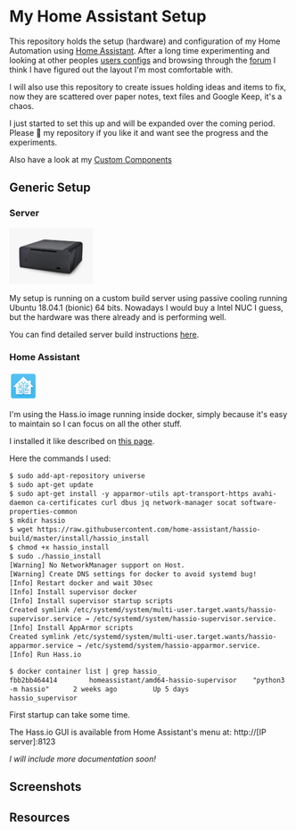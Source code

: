 # My Home Assistant Setup

This repository holds the setup (hardware) and configuration of my Home Automation using [Home Assistant](https://home-assistant.io/). After a long time experimenting and looking at other peoples [users configs](https://github.com/search?o=desc&q=topic%3Ahome-assistant-config&s=stars&type=Repositories) and browsing through the [forum](https://community.home-assistant.io/latest) I think I have figured out the layout I'm most comfortable with.

I will also use this repository to create issues holding ideas and items to fix, now they are scattered over paper notes, text files and Google Keep, it's a chaos.

I just started to set this up and will be expanded over the coming period.
Please :star2: my repository if you like it and want see the progress and the experiments.

Also have a look at my [Custom Components](https://github.com/cyberjunky/home-assistant-custom-components)

## Generic Setup

### Server

<img src="https://github.com/cyberjunky/home-assistant-config/blob/master/docs/server/fc8-evo-featured.jpg" width="150"> 

My setup is running on a custom build server using passive cooling running Ubuntu 18.04.1 (bionic) 64 bits.
Nowadays I would buy a Intel NUC I guess, but the hardware was there already and is performing well.

You can find detailed server build instructions [here](https://github.com/cyberjunky/home-assistant-config/blob/master/docs/server/INSTALL.md).

### Home Assistant

<img src="https://github.com/cyberjunky/home-assistant-config/blob/master/docs/server/hass-icon.jpg" width="50"> 

I'm using the Hass.io image running inside docker, simply because it's easy to maintain so I can focus on all the other stuff.

I installed it like described on [this page](https://www.home-assistant.io/hassio/installation/#alternative-install-on-generic-linux-server).

Here the commands I used:

```
$ sudo add-apt-repository universe
$ sudo apt-get update
$ sudo apt-get install -y apparmor-utils apt-transport-https avahi-daemon ca-certificates curl dbus jq network-manager socat software-properties-common
$ mkdir hassio
$ wget https://raw.githubusercontent.com/home-assistant/hassio-build/master/install/hassio_install
$ chmod +x hassio_install
$ sudo ./hassio_install
[Warning] No NetworkManager support on Host.
[Warning] Create DNS settings for docker to avoid systemd bug!
[Info] Restart docker and wait 30sec
[Info] Install supervisor docker
[Info] Install supervisor startup scripts
Created symlink /etc/systemd/system/multi-user.target.wants/hassio-supervisor.service → /etc/systemd/system/hassio-supervisor.service.
[Info] Install AppArmor scripts
Created symlink /etc/systemd/system/multi-user.target.wants/hassio-apparmor.service → /etc/systemd/system/hassio-apparmor.service.
[Info] Run Hass.io
```

```
$ docker container list | grep hassio_
fbb2bb464414        homeassistant/amd64-hassio-supervisor    "python3 -m hassio"      2 weeks ago         Up 5 days                                                                                                        hassio_supervisor
```
First startup can take some time.

The Hass.io GUI is available from Home Assistant's menu at: http://[IP server]:8123

*I will include more documentation soon!*

## Screenshots

## Resources
